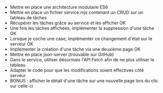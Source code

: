 - Mettre en place une architecture modulaire ES6
- Mettre en place un fichier service.mjs contenant un CRUD sur un tableau de tâches
- Récupérer les tâches grâce au service et les afficher OK
- Une fois les tâches affichées, implémenter la suppression d'une tâche OK
- Lorsque je coche une case, implémenter ce changement d'état sur le serveur OK
- Implémenter la création d'une tâche via une deuxième page OK
- Mettre en place json-server (trouvable sur GitHub)
- Dans le service, utiliser désormais l'API Fetch afin de ne plus utiliser le tableau
- Adapter le code pour que les modifications soient effectives côté serveur
- BONUS : afficher le détail d'une tâche sur une nouvelle page lors du clic sur celle-ci